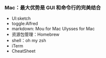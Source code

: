 ### Mac：最大优势是 GUI 和命令行的完美结合 ###
- UI:sketch
- toggle:Alfred 
- markdown: Mou for Mac  Ulysses for Mac
- 资源包管理：Homebrew
- shell：oh my zsh
- iTerm
- CheatSheet
